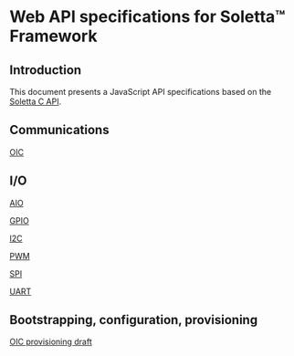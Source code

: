 Web API specifications for Soletta™ Framework
==================================

Introduction
------------
This document presents a JavaScript API specifications based on the [Soletta C API](http://solettaproject.github.io/docs/c-api/).

Communications
--------------
[OIC](./oic.md)

I/O
---
[AIO](./aio.md)

[GPIO](./gpio.md)

[I2C](./i2c.md)

[PWM](./pwm.md)

[SPI](./spi.md)

[UART](./uart.md)

Bootstrapping, configuration, provisioning
------------------------------------------

[OIC provisioning draft](./oic-provisioning.md)
